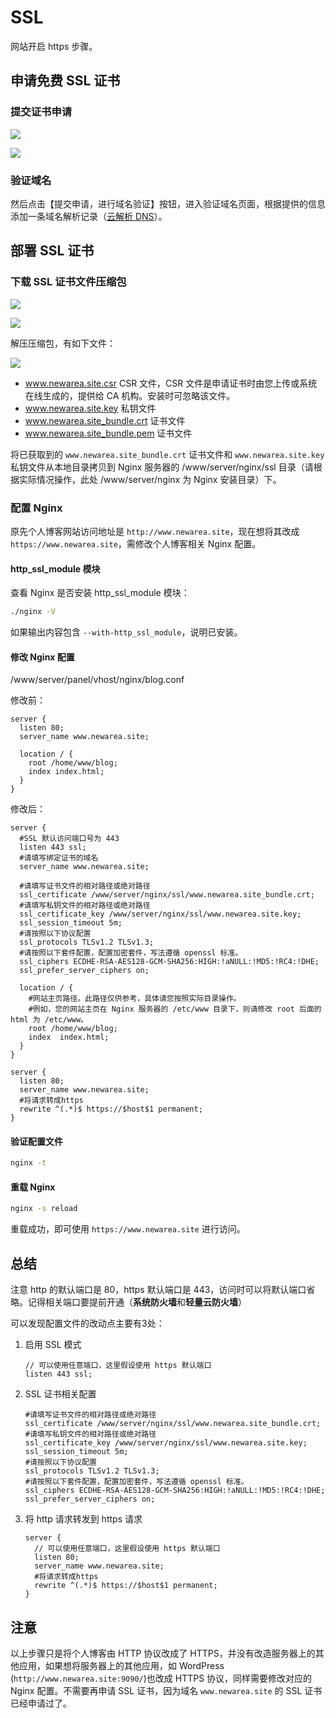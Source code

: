 # SSL

网站开启 https 步骤。

## 申请免费 SSL 证书

### 提交证书申请

![](https://image.newarea.site/2024-01-28-23-31-40.png)

![](https://image.newarea.site/2024-01-29-00-59-40.png)

### 验证域名

然后点击【提交申请，进行域名验证】按钮，进入验证域名页面，根据提供的信息添加一条域名解析记录（[云解析 DNS](https://console.cloud.tencent.com/cns/detail/newarea.site/records)）。

## 部署 SSL 证书

### 下载 SSL 证书文件压缩包

![](https://image.newarea.site/2024-01-29-01-14-37.png)

![](https://image.newarea.site/2024-01-29-01-18-28.png)

解压压缩包，有如下文件：

![](https://image.newarea.site/2024-01-29-01-20-51.png)

- www.newarea.site.csr CSR 文件，CSR 文件是申请证书时由您上传或系统在线生成的，提供给 CA 机构。安装时可忽略该文件。
- www.newarea.site.key 私钥文件
- www.newarea.site_bundle.crt 证书文件
- www.newarea.site_bundle.pem 证书文件

将已获取到的 `www.newarea.site_bundle.crt` 证书文件和 `www.newarea.site.key` 私钥文件从本地目录拷贝到 Nginx 服务器的  /www/server/nginx/ssl 目录（请根据实际情况操作，此处 /www/server/nginx 为 Nginx 安装目录）下。

### 配置 Nginx

原先个人博客网站访问地址是 `http://www.newarea.site`，现在想将其改成 `https://www.newarea.site`，需修改个人博客相关 Nginx 配置。

#### http_ssl_module 模块

查看 Nginx 是否安装 http_ssl_module 模块：

```sh
./nginx -V
```

如果输出内容包含 `--with-http_ssl_module`，说明已安装。

#### 修改 Nginx 配置

/www/server/panel/vhost/nginx/blog.conf

修改前：

```plain
server {
  listen 80;
  server_name www.newarea.site; 
  
  location / {
    root /home/www/blog;
    index index.html;
  }
}
```

修改后：

```plain
server {
  #SSL 默认访问端口号为 443
  listen 443 ssl; 
  #请填写绑定证书的域名
  server_name www.newarea.site; 

  #请填写证书文件的相对路径或绝对路径
  ssl_certificate /www/server/nginx/ssl/www.newarea.site_bundle.crt; 
  #请填写私钥文件的相对路径或绝对路径
  ssl_certificate_key /www/server/nginx/ssl/www.newarea.site.key;
  ssl_session_timeout 5m;
  #请按照以下协议配置
  ssl_protocols TLSv1.2 TLSv1.3; 
  #请按照以下套件配置，配置加密套件，写法遵循 openssl 标准。
  ssl_ciphers ECDHE-RSA-AES128-GCM-SHA256:HIGH:!aNULL:!MD5:!RC4:!DHE; 
  ssl_prefer_server_ciphers on;

  location / {
    #网站主页路径。此路径仅供参考，具体请您按照实际目录操作。
    #例如，您的网站主页在 Nginx 服务器的 /etc/www 目录下，则请修改 root 后面的 html 为 /etc/www。
    root /home/www/blog; 
    index  index.html;
  }
}

server {
  listen 80;
  server_name www.newarea.site;
  #将请求转成https
  rewrite ^(.*)$ https://$host$1 permanent;
}
```

#### 验证配置文件

```sh
nginx -t
```

#### 重载 Nginx

```sh
nginx -s reload
```

重载成功，即可使用 `https://www.newarea.site` 进行访问。

## 总结

注意 http 的默认端口是 80，https 默认端口是 443，访问时可以将默认端口省略。记得相关端口要提前开通（**系统防火墙**和**轻量云防火墙**）

可以发现配置文件的改动点主要有3处：

1. 启用 SSL 模式

    ```plain
    // 可以使用任意端口，这里假设使用 https 默认端口
    listen 443 ssl; 
    ```

2. SSL 证书相关配置

    ```plain
    #请填写证书文件的相对路径或绝对路径
    ssl_certificate /www/server/nginx/ssl/www.newarea.site_bundle.crt; 
    #请填写私钥文件的相对路径或绝对路径
    ssl_certificate_key /www/server/nginx/ssl/www.newarea.site.key;
    ssl_session_timeout 5m;
    #请按照以下协议配置
    ssl_protocols TLSv1.2 TLSv1.3; 
    #请按照以下套件配置，配置加密套件，写法遵循 openssl 标准。
    ssl_ciphers ECDHE-RSA-AES128-GCM-SHA256:HIGH:!aNULL:!MD5:!RC4:!DHE; 
    ssl_prefer_server_ciphers on;
    ```

3. 将 http 请求转发到 https 请求

    ```plain
    server {
      // 可以使用任意端口，这里假设使用 https 默认端口
      listen 80;
      server_name www.newarea.site;
      #将请求转成https
      rewrite ^(.*)$ https://$host$1 permanent;
    }
    ```

## 注意

以上步骤只是将个人博客由 HTTP 协议改成了 HTTPS，并没有改造服务器上的其他应用，如果想将服务器上的其他应用，如 WordPress (`http://www.newarea.site:9090/`)也改成 HTTPS 协议，同样需要修改对应的 Nginx 配置。不需要再申请 SSL 证书，因为域名 `www.newarea.site` 的 SSL 证书已经申请过了。
